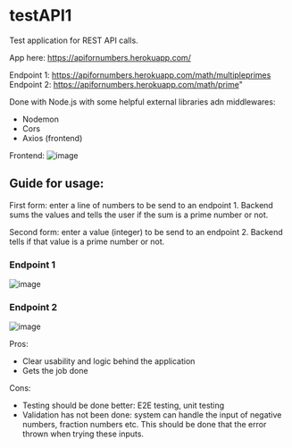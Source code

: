 # testAPI1
Test application for REST API calls.

App here: https://apifornumbers.herokuapp.com/

Endpoint 1: https://apifornumbers.herokuapp.com/math/multipleprimes  
Endpoint 2: https://apifornumbers.herokuapp.com/math/prime" 

Done with Node.js with some helpful external libraries adn middlewares:
- Nodemon
- Cors
- Axios (frontend)

Frontend:
![image](https://user-images.githubusercontent.com/59486096/155557416-691f4bcd-b6d1-445d-9df6-9868e5b96964.png)


## Guide for usage:

First form: enter a line of numbers to be send to an endpoint 1. Backend sums the values and tells the user if the sum is a prime number or not.

Second form: enter a value (integer) to be send to an endpoint 2. Backend tells if that value is a prime number or not.

### Endpoint 1
![image](https://user-images.githubusercontent.com/59486096/155558436-6ed47535-6435-4538-a516-a5b71a29c6cc.png)

### Endpoint 2
![image](https://user-images.githubusercontent.com/59486096/155558568-ba920ca8-e344-48f2-8755-ee0d46b55fa2.png)

Pros:
- Clear usability and logic behind the application
- Gets the job done

Cons:
- Testing should be done better: E2E testing, unit testing
- Validation has not been done: system can handle the input of negative numbers, fraction numbers etc. This should be done that the error thrown when trying these inputs.
